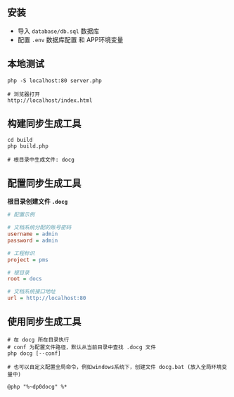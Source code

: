 ## 安装

+ 导入 `database/db.sql` 数据库
+ 配置 `.env` 数据库配置 和 APP环境变量

## 本地测试

```shell
php -S localhost:80 server.php

# 浏览器打开
http://localhost/index.html
```

## 构建同步生成工具

``` shell
cd build
php build.php 

# 根目录中生成文件: docg
```

## 配置同步生成工具

**根目录创建文件 `.docg`**

```ini
# 配置示例

# 文档系统分配的账号密码
username = admin
password = admin

# 工程标识
project = pms

# 根目录
root = docs 

# 文档系统接口地址
url = http://localhost:80
```

## 使用同步生成工具

```shell
# 在 docg 所在目录执行
# conf 为配置文件路径，默认从当前目录中查找 .docg 文件
php docg [--conf]

# 也可以自定义配置全局命令，例如windows系统下，创建文件 docg.bat (放入全局环境变量中)

@php "%~dp0docg" %*

```

